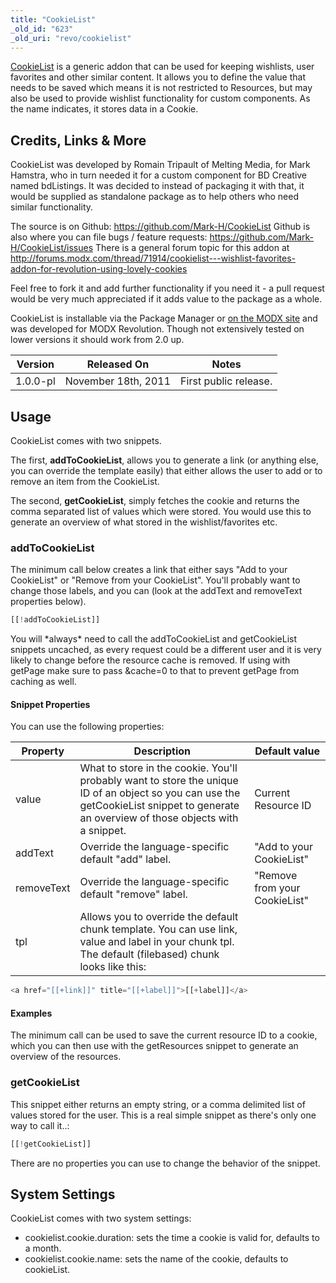 ```yaml
---
title: "CookieList"
_old_id: "623"
_old_uri: "revo/cookielist"
---
```


[CookieList](http://modx.com/extras/package/cookielist) is a generic addon that can be used for keeping wishlists, user favorites and other similar content. It allows you to define the value that needs to be saved which means it is not restricted to Resources, but may also be used to provide wishlist functionality for custom components. As the name indicates, it stores data in a Cookie.

## Credits, Links & More

CookieList was developed by Romain Tripault of Melting Media, for Mark Hamstra, who in turn needed it for a custom component for BD Creative named bdListings. It was decided to instead of packaging it with that, it would be supplied as standalone package as to help others who need similar functionality.

The source is on Github: <https://github.com/Mark-H/CookieList>
Github is also where you can file bugs / feature requests: <https://github.com/Mark-H/CookieList/issues>
There is a general forum topic for this addon at <http://forums.modx.com/thread/71914/cookielist---wishlist-favorites-addon-for-revolution-using-lovely-cookies>

Feel free to fork it and add further functionality if you need it - a pull request would be very much appreciated if it adds value to the package as a whole.

CookieList is installable via the Package Manager or [on the MODX site](http://modx.com/extras/package/cookielist) and was developed for MODX Revolution. Though not extensively tested on lower versions it should work from 2.0 up.

| Version  | Released On         | Notes                 |
| -------- | ------------------- | --------------------- |
| 1.0.0-pl | November 18th, 2011 | First public release. |

## Usage

CookieList comes with two snippets.

The first, **addToCookieList**, allows you to generate a link (or anything else, you can override the template easily) that either allows the user to add or to remove an item from the CookieList.

The second, **getCookieList**, simply fetches the cookie and returns the comma separated list of values which were stored. You would use this to generate an overview of what stored in the wishlist/favorites etc.

### addToCookieList

The minimum call below creates a link that either says "Add to your CookieList" or "Remove from your CookieList". You'll probably want to change those labels, and you can (look at the addText and removeText properties below).

``` php
[[!addToCookieList]]
```

You will \*always\* need to call the addToCookieList and getCookieList snippets uncached, as every request could be a different user and it is very likely to change before the resource cache is removed. If using with getPage make sure to pass &cache=0 to that to prevent getPage from caching as well.

#### Snippet Properties

You can use the following properties:

| Property   | Description                                                                                                                                                                             | Default value                 |
| ---------- | --------------------------------------------------------------------------------------------------------------------------------------------------------------------------------------- | ----------------------------- |
| value      | What to store in the cookie. You'll probably want to store the unique ID of an object so you can use the getCookieList snippet to generate an overview of those objects with a snippet. | Current Resource ID           |
| addText    | Override the language-specific default "add" label.                                                                                                                                     | "Add to your CookieList"      |
| removeText | Override the language-specific default "remove" label.                                                                                                                                  | "Remove from your CookieList" |
| tpl        | Allows you to override the default chunk template. You can use link, value and label in your chunk tpl. The default (filebased) chunk looks like this:                                  |

``` php
<a href="[[+link]]" title="[[+label]]">[[+label]]</a>
```

#### Examples

The minimum call can be used to save the current resource ID to a cookie, which you can then use with the getResources snippet to generate an overview of the resources.

### getCookieList

This snippet either returns an empty string, or a comma delimited list of values stored for the user. This is a real simple snippet as there's only one way to call it..:

``` php
[[!getCookieList]]
```

There are no properties you can use to change the behavior of the snippet.

## System Settings

CookieList comes with two system settings:

- cookielist.cookie.duration: sets the time a cookie is valid for, defaults to a month.
- cookielist.cookie.name: sets the name of the cookie, defaults to cookieList.
